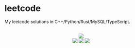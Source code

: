 # leetcode
My leetcode solutions in C++/Python/Rust/MySQL/TypeScript.

<div align="center">
<br/>
<img src="https://img.shields.io/badge/Solved-792/3308%20=%2023%25-blue.svg?style=flat-square" />
<br/>
<img src="https://img.shields.io/badge/Easy-307/828-5CB85D.svg?style=flat-square" />
<img src="https://img.shields.io/badge/Medium-382/1731-F0AE4E.svg?style=flat-square" />
<img src="https://img.shields.io/badge/Hard-103/749-D95450.svg?style=flat-square" />
</div>